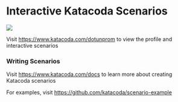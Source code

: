 # Interactive Katacoda Scenarios

[![](http://shields.katacoda.com/katacoda/dotunprom/count.svg)](https://www.katacoda.com/dotunprom "Get your profile on Katacoda.com")

Visit https://www.katacoda.com/dotunprom to view the profile and interactive scenarios

### Writing Scenarios
Visit https://www.katacoda.com/docs to learn more about creating Katacoda scenarios

For examples, visit https://github.com/katacoda/scenario-example
